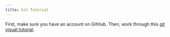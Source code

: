 ```yaml
---
title: Git Tutorial
---
```


First, make sure you have an account on GitHub.  Then, work through this [git visual tutorial](http://pcottle.github.io/learnGitBranching/).